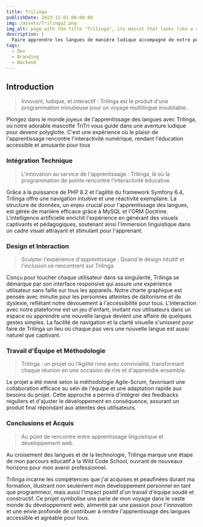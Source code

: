 ```yaml
---
title: Trilinga
publishDate: 2023-11-01 00:00:00
img: /assets/Trilinga2.png
img_alt: page with the title "Trilinga", its mascot that looks like a cute ghost and an instruction for choosing a language, accompanied by three flag, British, Spanish and Japanese
description: |
  Faire apprendre les langues de manière ludique accompagné de notre petite mascotte Tritri.
tags:
  - Dev
  - Branding
  - Backend
---
```

## Introduction

> Innovant, ludique, et interactif : Trilinga est le produit d'une programmation minutieuse pour un voyage multilingue inoubliable.

 Plongez dans le monde joyeux de l'apprentissage des langues avec Trilinga, où notre adorable mascotte TriTri vous guide dans une aventure ludique pour devenir polyglotte. C'est une expérience où le plaisir de l'apprentissage rencontre l'interactivité numérique, rendant l'éducation accessible et amusante pour tous

### Intégration Technique

> L'innovation au service de l'apprentissage : Trilinga, là où la programmation de pointe rencontre l'interactivité éducative.

Grâce à la puissance de PHP 8.2 et l'agilité du framework Symfony 6.4, Trilinga offre une navigation intuitive et une réactivité exemplaire. La structure de données, un enjeu crucial pour l'apprentissage des langues, est gérée de manière efficace grâce à MySQL et l'ORM Doctrine. L'intelligence artificielle enrichit l'expérience en générant des visuels captivants et pédagogiques, soutenant ainsi l'immersion linguistique dans un cadre visuel attrayant et stimulant pour l'apprenant.

### Design et Interaction

> Sculpter l'expérience d'apprentissage : Quand le design intuitif et l'inclusion se rencontrent sur Trilinga.

 Conçu pour toucher chaque utilisateur dans sa singularité, Trilinga se démarque par son interface responsive qui assure une expérience utilisateur sans faille sur tous les appareils. Notre charte graphique est pensée avec minutie pour les personnes atteintes de daltonisme et de dyslexie, reflétant notre dévouement à l'accessibilité pour tous. L'interaction avec notre plateforme est un jeu d'enfant, invitant nos utilisateurs dans un espace où apprendre une nouvelle langue devient une affaire de quelques gestes simples. La facilité de navigation et la clarté visuelle s'unissent pour faire de Trilinga un lieu où chaque pas vers une nouvelle langue est aussi naturel que captivant.

### Travail d'Équipe et Méthodologie

> Trilinga : un projet où l'Agilité rime avec convivialité, transformant chaque réunion en une occasion de rire et d'apprendre ensemble.

Le projet a été mené selon la méthodologie Agile-Scrum, favorisant une collaboration efficace au sein de l'équipe et une adaptation rapide aux besoins du projet. Cette approche a permis d'intégrer des feedbacks réguliers et d'ajuster le développement en conséquence, assurant un produit final répondant aux attentes des utilisateurs.

### Conclusions et Acquis

>Au point de rencontre entre apprentissage linguistique et développement web.

 Au croisement des langues et de la technologie, Trilinga marque une étape de mon parcours éducatif à la Wild Code School, ouvrant de nouveaux horizons pour mon avenir professionnel.

Trilinga incarne les compétences que j'ai acquises et peaufinées durant ma formation, illustrant non seulement mon développement personnel en tant que programmeur, mais aussi l'impact positif d'un travail d'équipe soudé et constructif. Ce projet symbolise une parie de mon voyage dans le vaste monde du développement web, alimenté par une passion pour l'innovation et une envie profonde de contribuer à rendre l'apprentissage des langues accessible et agréable pour tous.